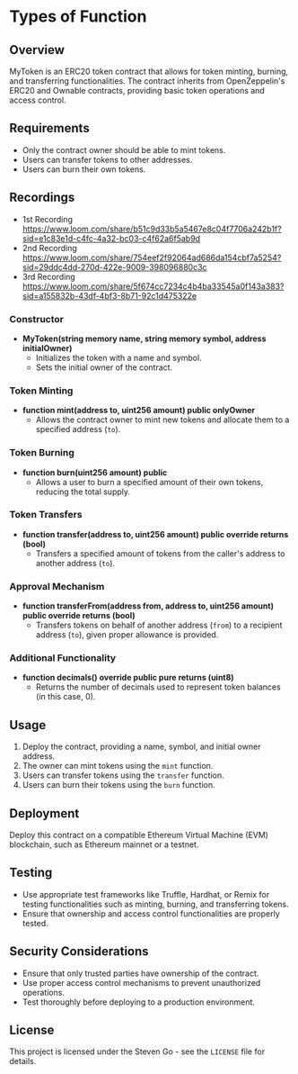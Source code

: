 # Types of Function 
## Overview
MyToken is an ERC20 token contract that allows for token minting, burning, and transferring functionalities. The contract inherits from OpenZeppelin's ERC20 and Ownable contracts, providing basic token operations and access control.

## Requirements
- Only the contract owner should be able to mint tokens.
- Users can transfer tokens to other addresses.
- Users can burn their own tokens.

## Recordings
- 1st Recording https://www.loom.com/share/b51c9d33b5a5467e8c04f7706a242b1f?sid=e1c83e1d-c4fc-4a32-bc03-c4f62a6f5ab9d
- 2nd Recording https://www.loom.com/share/754eef2f92064ad686da154cbf7a5254?sid=29ddc4dd-270d-422e-9009-398096880c3c
- 3rd Recording https://www.loom.com/share/5f674cc7234c4b4ba33545a0f143a383?sid=a155832b-43df-4bf3-8b71-92c1d475322e
  
### Constructor
- **MyToken(string memory name, string memory symbol, address initialOwner)**
  - Initializes the token with a name and symbol.
  - Sets the initial owner of the contract.

### Token Minting
- **function mint(address to, uint256 amount) public onlyOwner**
  - Allows the contract owner to mint new tokens and allocate them to a specified address (`to`).

### Token Burning
- **function burn(uint256 amount) public**
  - Allows a user to burn a specified amount of their own tokens, reducing the total supply.

### Token Transfers
- **function transfer(address to, uint256 amount) public override returns (bool)**
  - Transfers a specified amount of tokens from the caller's address to another address (`to`).

### Approval Mechanism
- **function transferFrom(address from, address to, uint256 amount) public override returns (bool)**
  - Transfers tokens on behalf of another address (`from`) to a recipient address (`to`), given proper allowance is provided.

### Additional Functionality
- **function decimals() override public pure returns (uint8)**
  - Returns the number of decimals used to represent token balances (in this case, 0).

## Usage
1. Deploy the contract, providing a name, symbol, and initial owner address.
2. The owner can mint tokens using the `mint` function.
3. Users can transfer tokens using the `transfer` function.
4. Users can burn their tokens using the `burn` function.

## Deployment
Deploy this contract on a compatible Ethereum Virtual Machine (EVM) blockchain, such as Ethereum mainnet or a testnet.

## Testing
- Use appropriate test frameworks like Truffle, Hardhat, or Remix for testing functionalities such as minting, burning, and transferring tokens.
- Ensure that ownership and access control functionalities are properly tested.

## Security Considerations
- Ensure that only trusted parties have ownership of the contract.
- Use proper access control mechanisms to prevent unauthorized operations.
- Test thoroughly before deploying to a production environment.

## License
This project is licensed under the Steven Go - see the `LICENSE` file for details.
